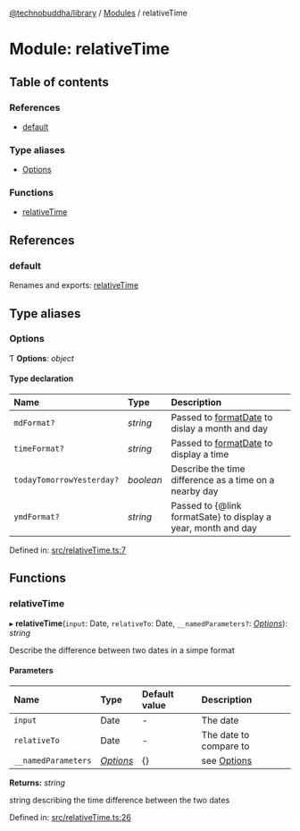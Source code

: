 [@technobuddha/library](../..) / [Modules](../Modules.md) / relativeTime

# Module: relativeTime

## Table of contents

### References

- [default](relativetime.md#default)

### Type aliases

- [Options](relativetime.md#options)

### Functions

- [relativeTime](relativetime.md#relativetime)

## References

### default

Renames and exports: [relativeTime](relativetime.md#relativetime)

## Type aliases

### Options

Ƭ **Options**: *object*

#### Type declaration

| Name | Type | Description |
| :------ | :------ | :------ |
| `mdFormat?` | *string* | Passed to [formatDate](formatdate.md) to dislay a month and day |
| `timeFormat?` | *string* | Passed to [formatDate](formatdate.md) to display a time |
| `todayTomorrowYesterday?` | *boolean* | Describe the time difference as a time on a nearby day |
| `ymdFormat?` | *string* | Passed to {@link formatSate} to display a year, month and day |

Defined in: [src/relativeTime.ts:7](../../src/relativeTime.ts#L7)

## Functions

### relativeTime

▸ **relativeTime**(`input`: Date, `relativeTo`: Date, `__namedParameters?`: [*Options*](relativetime.md#options)): *string*

Describe the difference between two dates in a simpe format

#### Parameters

| Name | Type | Default value | Description |
| :------ | :------ | :------ | :------ |
| `input` | Date | - | The date |
| `relativeTo` | Date | - | The date to compare to |
| `__namedParameters` | [*Options*](relativetime.md#options) | {} | see [Options](relativetime.md#options) |

**Returns:** *string*

string describing the time difference between the two dates

Defined in: [src/relativeTime.ts:26](../../src/relativeTime.ts#L26)

